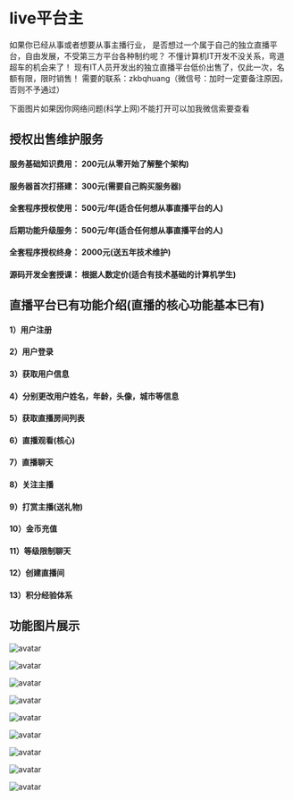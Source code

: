 # live平台主

如果你已经从事或者想要从事主播行业，
是否想过一个属于自己的独立直播平台，自由发展，不受第三方平台各种制约呢？
不懂计算机IT开发不没关系，弯道超车的机会来了！
现有IT人员开发出的独立直播平台低价出售了，仅此一次，名额有限，限时销售！
需要的联系：zkbqhuang（微信号：加时一定要备注原因，否则不予通过） 

下面图片如果因你网络问题(科学上网)不能打开可以加我微信索要查看


## 授权出售维护服务

#### 服务基础知识费用： 200元(从零开始了解整个架构)
#### 服务器首次打搭建： 300元(需要自己购买服务器)
#### 全套程序授权使用： 500元/年(适合任何想从事直播平台的人)
#### 后期功能升级服务： 500元/年(适合任何想从事直播平台的人)

#### 全套程序授权终身： 2000元(送五年技术维护)

#### 源码开发全套授课： 根据人数定价(适合有技术基础的计算机学生)



## 直播平台已有功能介绍(直播的核心功能基本已有)

#### 1）用户注册

#### 2）用户登录

#### 3）获取用户信息

#### 4）分别更改用户姓名，年龄，头像，城市等信息
#### 5）获取直播房间列表

#### 6）直播观看(核心)

#### 7）直播聊天

#### 8）关注主播
#### 9）打赏主播(送礼物)

#### 10）金币充值

#### 11）等级限制聊天
#### 12）创建直播间
#### 13）积分经验体系



## 功能图片展示

![avatar](https://github.com/zkbqhuang/live/blob/main/img/live3.jpg)

![avatar](https://github.com/zkbqhuang/live/blob/main/img/live2.jpg)

![avatar](https://github.com/zkbqhuang/live/blob/main/img/live6.jpg)

![avatar](https://github.com/zkbqhuang/live/blob/main/img/live1.jpg)

![avatar](https://github.com/zkbqhuang/live/blob/main/img/live4.jpg)

![avatar](https://github.com/zkbqhuang/live/blob/main/img/live5.jpg)

![avatar](https://github.com/zkbqhuang/live/blob/main/img/live7.jpg)

![avatar](https://github.com/zkbqhuang/live/blob/main/img/live8.jpg)

![avatar](https://github.com/zkbqhuang/live/blob/main/img/live9.jpg)